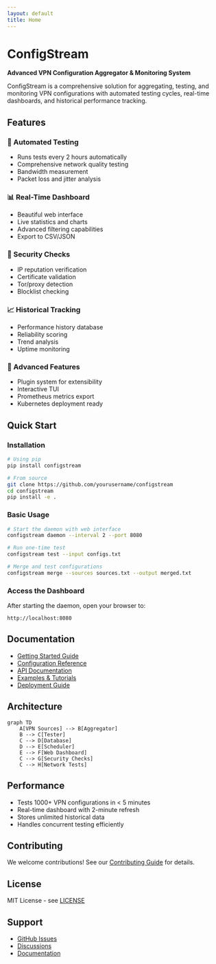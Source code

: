 ```yaml
---
layout: default
title: Home
---
```


# ConfigStream

**Advanced VPN Configuration Aggregator & Monitoring System**

ConfigStream is a comprehensive solution for aggregating, testing, and monitoring VPN configurations with automated testing cycles, real-time dashboards, and historical performance tracking.

## Features

### 🔄 Automated Testing
- Runs tests every 2 hours automatically
- Comprehensive network quality testing
- Bandwidth measurement
- Packet loss and jitter analysis

### 📊 Real-Time Dashboard
- Beautiful web interface
- Live statistics and charts
- Advanced filtering capabilities
- Export to CSV/JSON

### 🔐 Security Checks
- IP reputation verification
- Certificate validation
- Tor/proxy detection
- Blocklist checking

### 📈 Historical Tracking
- Performance history database
- Reliability scoring
- Trend analysis
- Uptime monitoring

### 🎯 Advanced Features
- Plugin system for extensibility
- Interactive TUI
- Prometheus metrics export
- Kubernetes deployment ready

## Quick Start

### Installation

```bash
# Using pip
pip install configstream

# From source
git clone https://github.com/yourusername/configstream
cd configstream
pip install -e .
```

### Basic Usage

```bash
# Start the daemon with web interface
configstream daemon --interval 2 --port 8080

# Run one-time test
configstream test --input configs.txt

# Merge and test configurations
configstream merge --sources sources.txt --output merged.txt
```

### Access the Dashboard

After starting the daemon, open your browser to:

```
http://localhost:8080
```

## Documentation

- [Getting Started Guide](getting-started)
- [Configuration Reference](configuration)
- [API Documentation](api)
- [Examples & Tutorials](examples)
- [Deployment Guide](deployment)

## Architecture

```mermaid
graph TD
    A[VPN Sources] --> B[Aggregator]
    B --> C[Tester]
    C --> D[Database]
    D --> E[Scheduler]
    E --> F[Web Dashboard]
    C --> G[Security Checks]
    C --> H[Network Tests]
```

## Performance

- Tests 1000+ VPN configurations in < 5 minutes
- Real-time dashboard with 2-minute refresh
- Stores unlimited historical data
- Handles concurrent testing efficiently

## Contributing

We welcome contributions! See our [Contributing Guide](contributing) for details.

## License

MIT License - see [LICENSE](https://github.com/yourusername/configstream/blob/main/LICENSE)

## Support

- [GitHub Issues](https://github.com/yourusername/configstream/issues)
- [Discussions](https://github.com/yourusername/configstream/discussions)
- [Documentation](https://yourusername.github.io/configstream)